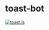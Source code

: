 # toast-bot
[![toast.js](https://img.shields.io/badge/toast.js-v2.1B-orange)](https://github.com/PieceOfToast/toast-bot/blob/master/change/chlg)
